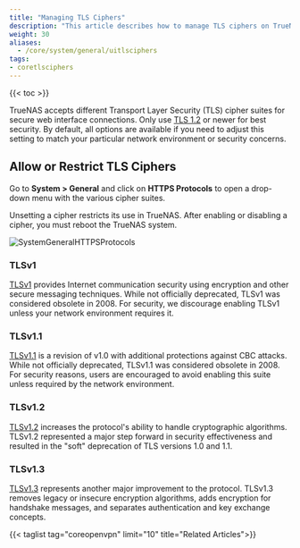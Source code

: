 ```yaml
---
title: "Managing TLS Ciphers"
description: "This article describes how to manage TLS ciphers on TrueNAS CORE." 
weight: 30
aliases:
  - /core/system/general/uitlsciphers
tags:
- coretlsciphers
---
```


{{< toc >}}

TrueNAS accepts different Transport Layer Security (TLS) cipher suites for secure web interface connections.
Only use [TLS 1.2](https://tools.ietf.org/html/rfc5246) or newer for best security.
By default, all options are available if you need to adjust this setting to match your particular network environment or security concerns.

## Allow or Restrict TLS Ciphers

Go to **System > General** and click on **HTTPS Protocols** to open a drop-down menu with the various cipher suites.

Unsetting a cipher restricts its use in TrueNAS.
After enabling or disabling a cipher, you must reboot the TrueNAS system.

![SystemGeneralHTTPSProtocols](/images/CORE/12.0/SystemGeneralHTTPSProtocols.png "HTTPS Protocols")

### TLSv1
[TLSv1](https://tools.ietf.org/html/rfc2246) provides Internet communication security using encryption and other secure messaging techniques.
While not officially deprecated, TLSv1 was considered obsolete in 2008.
For security, we discourage enabling TLSv1 unless your network environment requires it.

### TLSv1.1
[TLSv1.1](https://tools.ietf.org/html/rfc4346) is a revision of v1.0 with additional protections against CBC attacks.
While not officially deprecated, TLSv1.1 was considered obsolete in 2008.
For security reasons, users are encouraged to avoid enabling this suite unless required by the network environment.

### TLSv1.2
[TLSv1.2](https://tools.ietf.org/html/rfc5246) increases the protocol's ability to handle cryptographic algorithms.
TLSv1.2 represented a major step forward in security effectiveness and resulted in the "soft" deprecation of TLS versions 1.0 and 1.1.

### TLSv1.3
[TLSv1.3](https://www.rfc-editor.org/rfc/rfc8446.html) represents another major improvement to the protocol.
TLSv1.3 removes legacy or insecure encryption algorithms, adds encryption for handshake messages, and separates authentication and key exchange concepts.  

{{< taglist tag="coreopenvpn" limit="10" title="Related Articles">}}
